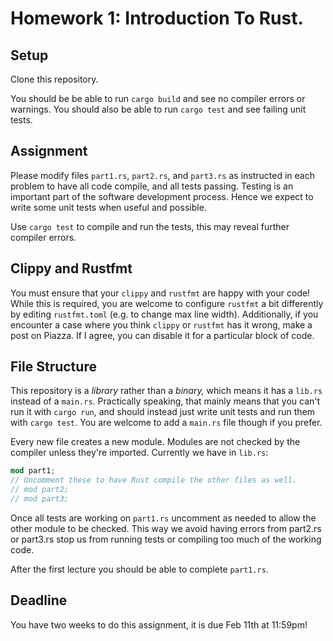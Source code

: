 # Homework 1: Introduction To Rust.

## Setup

Clone this repository.

You should be be able to run `cargo build` and see no compiler errors or warnings. You should also be able to run `cargo test` and see failing unit tests.

## Assignment

Please modify files `part1.rs`, `part2.rs`, and `part3.rs` as instructed in each problem to have all code compile, and all tests passing. Testing is an important part of the software development process. Hence we expect to write some unit tests when useful and possible.

Use `cargo test` to compile and run the tests, this may reveal further compiler errors.

## Clippy and Rustfmt

You must ensure that your `clippy` and `rustfmt` are happy with your code! While this is required, you are welcome to configure `rustfmt` a bit differently by editing `rustfmt.toml` (e.g. to change max line width). Additionally, if you encounter a case where you think `clippy` or `rustfmt` has it wrong, make a post on Piazza. If I agree, you can disable it for a particular block of code.

## File Structure

This repository is a *library* rather than a *binary,* which means it has a `lib.rs` instead of a `main.rs`. Practically speaking, that mainly means that you can't run it with `cargo run`, and should instead just write unit tests and run them with `cargo test`. You are welcome to add a `main.rs` file though if you prefer.

Every new file creates a new module. Modules are not checked by the compiler unless they're imported. Currently we have in `lib.rs`:

```rust
mod part1;
// Uncomment these to have Rust compile the other files as well.
// mod part2;
// mod part3;
```

Once all tests are working on `part1.rs` uncomment as needed to allow the other module to be checked. This way we avoid having errors from part2.rs or part3.rs stop us from running tests or compiling too much of the working code.

After the first lecture you should be able to complete `part1.rs`.

## Deadline

You have two weeks to do this assignment, it is due Feb 11th at 11:59pm!
